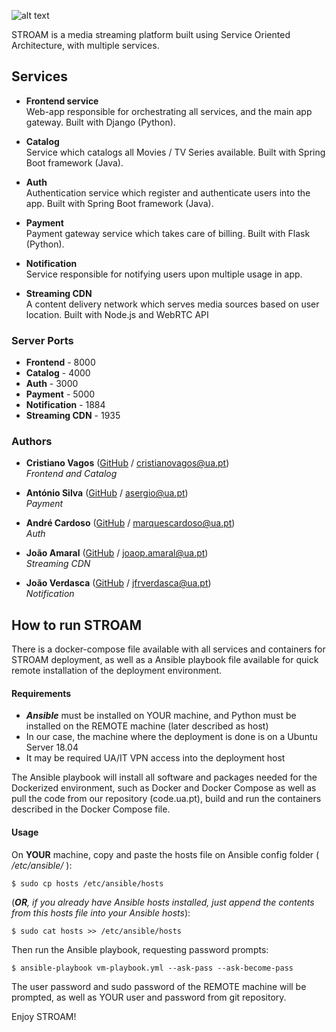 ![alt text](http://code.ua.pt/projects/es1819-stroam/repository/revisions/master/raw/logo.png)

STROAM is a media streaming platform built using Service Oriented Architecture, with multiple services.


## Services
* **Frontend service**  
Web-app responsible for orchestrating all services, and the main app gateway.
Built with Django (Python).

* **Catalog**  
Service which catalogs all Movies / TV Series available.
Built with Spring Boot framework (Java).

* **Auth**  
Authentication service which register and authenticate users into the app.
Built with Spring Boot framework (Java).

* **Payment**  
Payment gateway service which takes care of billing.
Built with Flask (Python).

* **Notification**  
Service responsible for notifying users upon multiple usage in app.  

* **Streaming CDN**  
A content delivery network which serves media sources based on user location.
Built with Node.js and WebRTC API


### Server Ports
* **Frontend** - 8000
* **Catalog** - 4000
* **Auth** - 3000
* **Payment** - 5000
* **Notification** - 1884
* **Streaming CDN** - 1935 


### Authors
* **Cristiano Vagos** ([GitHub](https://github.com/cristianovagos) / [cristianovagos@ua.pt](mailto:cristianovagos@ua.pt))  
_Frontend and Catalog_

* **António Silva** ([GitHub](https://github.com/asergios) / [asergio@ua.pt](mailto:asergio@ua.pt))  
_Payment_

* **André Cardoso** ([GitHub](https://github.com/aCard0s0) / [marquescardoso@ua.pt](mailto:marquescardoso@ua.pt))   
_Auth_

* **João Amaral** ([GitHub](https://github.com/joaoamaral28) / [joaop.amaral@ua.pt](mailto:joaop.amaral@ua.pt))  
_Streaming CDN_

* **João Verdasca** ([GitHub](https://github.com/jfrverdasca) / [jfrverdasca@ua.pt](mailto:jfrverdasca@ua.pt))  
_Notification_




## How to run STROAM

There is a docker-compose file available with all services and containers for STROAM deployment, 
as well as a Ansible playbook file available for quick remote installation of the deployment environment.

#### Requirements
* **_Ansible_** must be installed on YOUR machine, and Python must be installed on the REMOTE machine (later described as host)
* In our case, the machine where the deployment is done is on a Ubuntu Server 18.04
* It may be required UA/IT VPN access into the deployment host

The Ansible playbook will install all software and packages needed for the Dockerized environment, such as Docker and Docker Compose
as well as pull the code from our repository (code.ua.pt), build and run the containers described in the Docker Compose file.

#### Usage
On **YOUR** machine, copy and paste the hosts file on Ansible config folder ( _/etc/ansible/_ ):
```
$ sudo cp hosts /etc/ansible/hosts
```

(_**OR**, if you already have Ansible hosts installed, just append the contents from this hosts file into your Ansible hosts_):
```
$ sudo cat hosts >> /etc/ansible/hosts
```

Then run the Ansible playbook, requesting password prompts:
```
$ ansible-playbook vm-playbook.yml --ask-pass --ask-become-pass
```
The user password and sudo password of the REMOTE machine will be prompted, as well as YOUR user and password from git repository.

Enjoy STROAM!